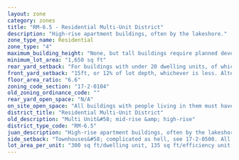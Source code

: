 ```yaml
---
layout: zone
category: zones
title: "RM-6.5 - Residential Multi-Unit District"
description: "High-rise apartment buildings, often by the lakeshore."
zone_type_name: Residential
zone_type: "4"
maximum_building_height: "None, but tall buildings require planned development approval (see Sec. 17-13-0600)."
minimum_lot_area: "1,650 sq ft"
rear_yard_setback: "For buildings with under 20 dwelling units, of which at least 33% are &quot;accessible&quot;&#58; 50 ft or 24% of lot depth, whichever is less. For other buildings&#58; 50 ft or 30% of lot depth, whichever is less."
front_yard_setback: "15ft, or 12% of lot depth, whichever is less. Alternatively, setback can be the average front yard depth of nearest 2 lots (properties on primary boulevards have a slightly different rule). If any lots to be included in the calculation are vacant, assume that their front yard depths are 15 feet or 12% of lot depth, whichever is less."
floor_area_ratio: "6.6"
zoning_code_section: "17-2-0104"
old_zoning_ordinance_code: ""
rear_yard_open_space: "N/A"
on_site_open_space: "All buildings with people living in them must have at least 36 sq ft of on-site open space per dwelling unit. (See 17-2-0308)"
district_title: "Residential Multi-Unit District"
old_description: "Multi Unit&#58; mid-rise &amp; high-rise"
district_type_code: "RM-6.5"
juan_description: "High-rise apartment buildings, often by the lakeshore."
side_setback: "Townhouses&#58; complicated as hell, see 17-2-0500. All other buildings&#58; none if building abuts the street or alley, or if building covers less than 50% of its lot. If more than 50%, building&#39;s side setbacks must equal 10% of lot width or 10% of building height (whichever is greater), but no setback needs to be wider than 20 ft."
lot_area_per_unit: "300 sq ft/dwelling unit, 135 sq ft/efficiency unit, 135 sq ft/SRO unit"
---
```

